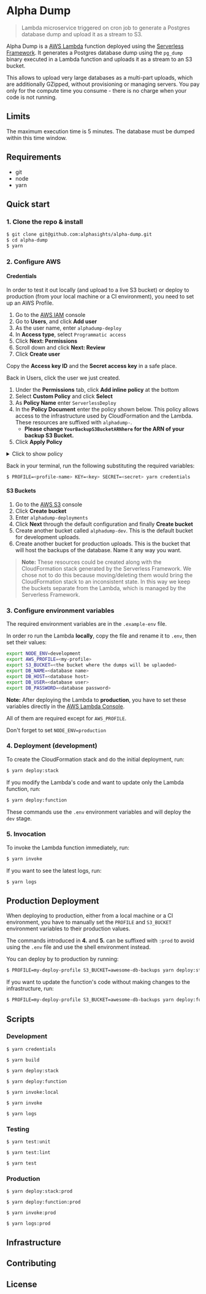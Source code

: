 # Alpha Dump

> Lambda microservice triggered on cron job to generate a Postgres database dump and upload it as a stream to S3.

Alpha Dump is a [AWS Lambda](https://aws.amazon.com/lambda) function deployed using the [Serverless Framework](https://serverless.com). It generates a Postgres database dump using the `pg_dump` binary executed in a Lambda function and uploads it as a stream to an S3 bucket.

This allows to upload very large databases as a multi-part uploads, which are additionally GZipped, without provisioning or managing servers. You pay only for the compute time you consume - there is no charge when your code is not running.

## Limits

The maximum execution time is 5 minutes. The database must be dumped within this time window.


## Requirements

* git
* node
* yarn

## Quick start

### 1. Clone the repo & install

```bash
$ git clone git@github.com:alphasights/alpha-dump.git
$ cd alpha-dump
$ yarn
```

### 2. Configure AWS

#### Credentials

In order to test it out locally (and upload to a live S3 bucket) or deploy to production (from your local machine or a CI environment), you need to set up an AWS Profile.

1. Go to the [AWS IAM](https://console.aws.amazon.com/iam) console
2. Go to **Users**, and click **Add user**
3. As the user name, enter `alphadump-deploy`
4. In **Access type**, select `Programmatic access` 
5. Click **Next: Permissions**
6. Scroll down and click **Next: Review**
7. Click **Create user**

Copy the **Access key ID** and the **Secret access key** in a safe place.

Back in Users, click the user we just created.

1. Under the **Permissions** tab, click **Add inline policy** at the bottom
2. Select **Custom Policy** and click **Select**
3. As **Policy Name** enter `ServerlessDeploy`
4. In the **Policy Document** enter the policy shown below. This policy allows access to the infrastructure used by CloudFormation and the Lambda. These resources are suffixed with `alphadump-`. 
	* **Please change `YourBackupS3BucketARNhere` for the ARN of your backup S3 Bucket.**
5. Click **Apply Policy**

<details>
<summary style="cursor: pointer;">Click to show policy</summary>
<pre>
{
    "Version": "2012-10-17",
    "Statement": [
        {
            "Action": [
                "cloudformation:*"
            ],
            "Effect": "Allow",
            "Resource": "arn:aws:cloudformation:us-east-1:579859358947:stack/alphadump-*"
        },
        {
            "Effect": "Allow",
            "Action": [
                "s3:*"
            ],
            "Resource": [
                "arn:aws:s3:::alphadump-*",
                "YourBackupS3BucketARNhere"
            ]
        },
        {
            "Effect": "Allow",
            "Action": [
                "s3:CreateBucket"
            ],
            "Resource": [
                "*"
            ]
        },
        {
            "Effect": "Allow",
            "Action": [
                "lambda:*"
            ],
            "Resource": [
                "arn:aws:lambda:us-east-1:579859358947:function:alphadump-*"
            ]
        },
        {
            "Effect": "Allow",
            "Action": [
                "iam:*"
            ],
            "Resource": [
                "arn:aws:iam::579859358947:role/alphadump-*"
            ]
        },
        {
            "Effect": "Allow",
            "Action": [
                "logs:*"
            ],
            "Resource": [
                "arn:aws:logs:us-east-1:579859358947:log-group:/aws/lambda/alphadump-*:"
            ]
        },
        {
            "Effect": "Allow",
            "Action": [
                "logs:DescribeLogStreams",
                "logs:FilterLogEvents",
                "logs:DeleteLogGroup",
                "logs:CreateLogGroup",
                "logs:DescribeLogGroups"
            ],
            "Resource": [
                "arn:aws:logs:us-east-1:579859358947:log-group::log-stream:"
            ]
        },
        {
            "Effect": "Allow",
            "Action": [
                "events:*"
            ],
            "Resource": [
                "arn:aws:events:us-east-1:579859358947:rule/alphadump-*"
            ]
        }
    ]
}
</pre>
</details>

Back in your terminal, run the following substituting the required variables:

```bash
$ PROFILE=<profile-name> KEY=<key> SECRET=<secret> yarn credentials
```

#### S3 Buckets

1. Go to the [AWS S3](https://console.aws.amazon.com/s3) console
2. Click **Create bucket**
3. Enter `alphadump-deployments`
4. Click **Next** through the default configuration and finally **Create bucket**
5. Create another bucket called `alphadump-dev`. This is the default bucket for development uploads.
6. Create another bucket for production uploads. This is the bucket that will host the backups of the database. Name it any way you want.

> **Note:** These resources could be created along with the CloudFormation stack generated by the Serverless Framework. We chose not to do this because moving/deleting them would bring the CloudFormation stack to an inconsistent state. In this way we keep the buckets separate from the Lambda, which is managed by the Serverless Framework.


### 3. Configure environment variables

The required environment variables are in the `.example-env` file. 

In order ro run the Lambda **locally**, copy the file and rename it to `.env`, then set their values:

```bash
export NODE_ENV=development
export AWS_PROFILE=<my-profile>
export S3_BUCKET=<the bucket where the dumps will be uplaoded>
export DB_NAME=<database name>
export DB_HOST=<database host>
export DB_USER=<database user>
export DB_PASSWORD=<database password>
```

**Note:** After deploying the Lambda to **production**, you have to set these variables directly in the [AWS Lambda Console](https://console.aws.amazon.com/lambda).

All of them are required except for `AWS_PROFILE`.

Don't forget to set `NODE_ENV=production`

### 4. Deployment (development)

To create the CloudFormation stack and do the initial deployment, run:

```bash
$ yarn deploy:stack
```

If you modify the Lambda's code and want to update only the Lambda function, run:

```bash
$ yarn deploy:function
```

These commands use the `.env` environment variables and will deploy the `dev` stage.

### 5. Invocation

To invoke the Lambda function immediately, run:

```bash
$ yarn invoke
```

If you want to see the latest logs, run:

```bash
$ yarn logs
```

## Production Deployment

When deploying to production, either from a local machine or a CI environment, you have to manually set the `PROFILE` and `S3_BUCKET` environment variables to their production values.

The commands introduced in **4.** and **5.** can be suffixed with `:prod` to avoid using the `.env` file and use the shell environment instead.

You can deploy by to production by running:

```bash
$ PROFILE=my-deploy-profile S3_BUCKET=awesome-db-backups yarn deploy:stack:prod
```

If you want to update the function's code without making changes to the infrastructure, run:

```bash
$ PROFILE=my-deploy-profile S3_BUCKET=awesome-db-backups yarn deploy:function:prod
```


## Scripts

### Development

`$ yarn credentials`

`$ yarn build`

`$ yarn deploy:stack`

`$ yarn deploy:function`

`$ yarn invoke:local`

`$ yarn invoke`

`$ yarn logs`


### Testing

`$ yarn test:unit`

`$ yarn test:lint`

`$ yarn test`


### Production

`$ yarn deploy:stack:prod`

`$ yarn deploy:function:prod`

`$ yarn invoke:prod`

`$ yarn logs:prod`


## Infrastructure



## Contributing

## License


